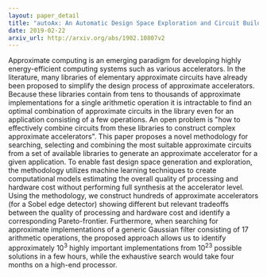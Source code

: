 ```yaml
---
layout: paper_detail
title: "autoAx: An Automatic Design Space Exploration and Circuit Building Methodology utilizing Libraries of Approximate Components"
date: 2019-02-22
arxiv_url: http://arxiv.org/abs/1902.10807v2
---
```


Approximate computing is an emerging paradigm for developing highly energy-efficient computing systems such as various accelerators. In the literature, many libraries of elementary approximate circuits have already been proposed to simplify the design process of approximate accelerators. Because these libraries contain from tens to thousands of approximate implementations for a single arithmetic operation it is intractable to find an optimal combination of approximate circuits in the library even for an application consisting of a few operations. An open problem is "how to effectively combine circuits from these libraries to construct complex approximate accelerators". This paper proposes a novel methodology for searching, selecting and combining the most suitable approximate circuits from a set of available libraries to generate an approximate accelerator for a given application. To enable fast design space generation and exploration, the methodology utilizes machine learning techniques to create computational models estimating the overall quality of processing and hardware cost without performing full synthesis at the accelerator level. Using the methodology, we construct hundreds of approximate accelerators (for a Sobel edge detector) showing different but relevant tradeoffs between the quality of processing and hardware cost and identify a corresponding Pareto-frontier. Furthermore, when searching for approximate implementations of a generic Gaussian filter consisting of 17 arithmetic operations, the proposed approach allows us to identify approximately $10^3$ highly important implementations from $10^{23}$ possible solutions in a few hours, while the exhaustive search would take four months on a high-end processor.
